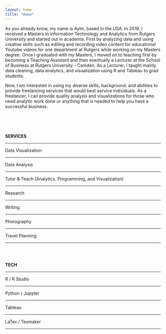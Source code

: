 ```yaml
---
layout: home
title: "Home"
---
```


As you already know, my name is Aylin, based in the USA. In 2019, I received a Masters in Information Technology and Analytics from Rutgers University and started out in academia. First by analyzing data and using creative skills such as editing and recording video content for educational Youtube videos for one department at Rutgers while working on my Masters degree. Once I graduated with my Masters, I moved on to teaching first by becoming a Teaching Assistant and then eventually a Lecturer at the School of Business at Rutgers University - Camden. As a Lecturer, I taught mainly data cleaning, data analytics, and visualization using R and Tableau to grad students.  

Now, I am interested in using my diverse skills, background, and abilities to provide freelancing services that would best service individuals. As a freelancer, I can provide quality analysis and visualizations for those who need analytic work done or anything that is needed to help you have a successful business. 

<br>
<br>
<br>


**SERVICES**                                                            

---
Data Visualization

--- 
Data Analysis

--- 
Tutor & Teach (Analytics, Programming, and Visualization)

--- 
Research

--- 
Writing

--- 
Photography

--- 
Travel Planning

--- 

<br>
<br>

**TECH**                                                            

---
R / R Studio

--- 
Python / Jupyter

--- 
Tableau

--- 
LaTex / Texmaker

--- 


